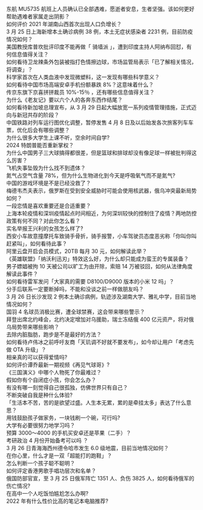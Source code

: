 东航 MU5735 航班上人员确认已全部遇难，愿逝者安息，生者坚强。该如何更好帮助遇难者家属走出阴影？  
如何评价 2021 年湖南山西首次出现人口负增长？  
3 月 25 日上海新增本土确诊病例 38 例，本土无症状感染者 2231 例，目前防疫情况如何？  
美国教授库普坎批评印度不能再做「 骑墙派 」，遭到印度主持人阿纳布回怼，有何信息值得关注？  
如何看待卫龙辣条外包装被指打色情擦边球，市场监管局表示「已了解相关情况，将调查」？  
科学家首次在人类血液中发现微塑料，这一发现有哪些科学意义？  
如何看待中国市场高端安卓手机份额暴跌 8%？这意味着什么？  
传京东旗下京喜拼拼裁员 10%-15％ ，还有哪些信息值得关注？  
为什么《老友记》要以六个人的各奔东西作结尾？  
如何看待新加坡总理宣布，从 3 月 29 日起大幅放宽一系列疫情管理措施，正式迈向与新冠共存的阶段？  
中国铁路对列车运行图优化调整，暂停发售 4 月 8 日及以后始发各次旅客列车车票，优化后会有哪些调整？  
为什么很多大学生上课不听，空余时间自学?  
2024 特朗普能否重新掌权？  
为什么中国男子三大球搞得都很差，但是篮球和排球却没有像足球一样被批判得这么厉害？  
飞机失事坠毁为什么找不到遗体？  
氮气占空气含量 78%，但为什么生物进化到今天是呼吸氧气而不是氮气?  
中国的游戏环境是不是已经没救了？  
梅德韦杰夫表示，俄罗斯在受到安全威胁时可能会使用核武器，俄乌冲突最新局势如何？  
一段恋情是喜欢重要还是合适重要？  
上海本轮疫情和深圳疫情起点时间相近，为何深圳较快的控制住了疫情？两地防控政策有何不同？对此你怎么看？  
实名举报王兴利的女孩怎么样了?  
西安小车故意撞摩托车致骑手骨折，骑手报警，小车驾驶员态度恶劣称「你叫你叫赶紧叫」，如何看待此事？  
阿里云盘开启会员模式，20TB 每月 30 元，如何解读此举？  
《英雄联盟》「纳沃利迅刃」特效这么好，为什么却只能成为蛮王的专属装备？  
男子嫖娼被拘 10 天被公司以旷工为由开除，索赔 14 万被驳回，如何从法律角度解读此事件？  
如何看待雷军发问「大家真的需要 D8100/D9000 版本的小米 12 吗」？  
分手后联系一定要断掉吗，不能和没谈之前一样做朋友吗？  
3 月 26 日长沙发现 2 例本土确诊病例，轨迹涉及湖南大学、雅礼中学，目前当地情况如何？  
国羽 4 名球员消极比赛，遭全球禁赛，这会带来哪些警示？  
拜登出席北约峰会，北约决定增加对乌援助，瑞士冻结俄 400 亿元资产，将对俄乌局势带来哪些影响？  
去除内脏脂肪，跑步是不是最好的方法？  
如何看待卢伟冰之前呼吁友商「天玑调不好就不要发布」，如今却让用户「考虑先做 OTA 升级」？  
相亲真的可以获得爱情吗?  
如何评价谭乔最新一期视频《再见气球哥》?  
《三国演义》中哪个人物死了你最难过？  
假如你有个自闭症小孩，你会怎么办？  
有没有哪一刻觉得自己很孤独，仿佛世界只有自己？  
不断突破自我是种什么体验?  
「生活本不苦，苦的是欲望过盛。人生本无累，累的是牵挂太多」表达了什么意思？  
用钱鼓励孩子做家务，一块钱刷一个碗，可行吗?  
大学有必要很努力地学习吗？  
预算 3000～4000 的手机买安卓还是苹果（二手）？  
考研政治 4 月份开始备考可以吗 ？  
3 月 26 日青海海西州德令哈市发生 6.0 级地震，目前当地情况如何？  
在你心里，什么才是一双「超能打的跑鞋」？  
怎么判断一个孩子聪不聪明？  
如何评定香港男歌手唱功层次和名单？  
俄国防部官宣，至 3 月 25 日俄军阵亡 1351 人、负伤 3825 人，如何看待俄军的伤亡情况?  
在高中一个人吃饭怕尴尬怎么办啊?  
2022 年有什么性价比高的笔记本电脑推荐?  

